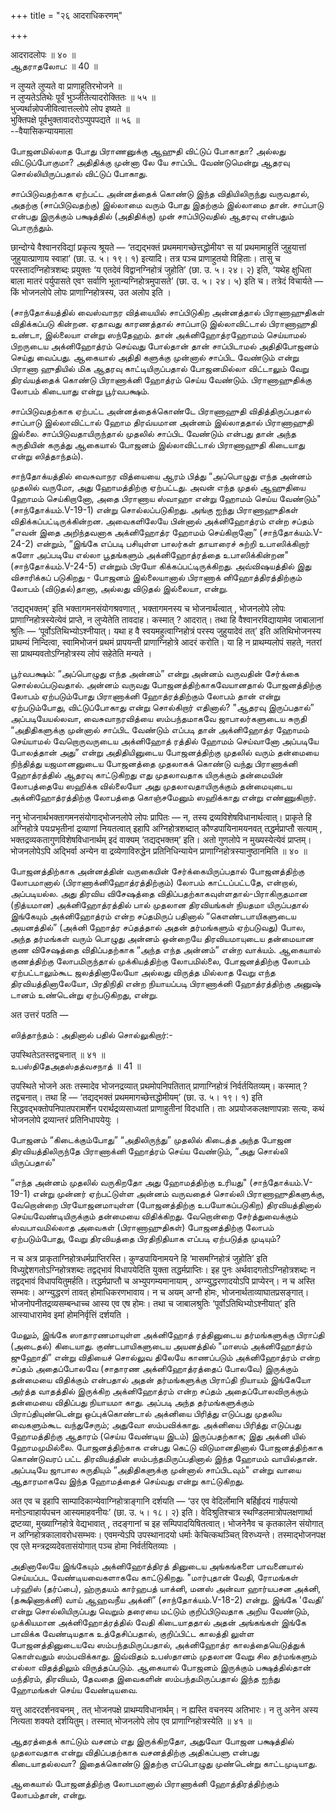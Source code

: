 +++
title = "२६ आदराधिकरणम्"

+++

आदरादलोपः ॥ ४० ॥  
ஆதராதலோப: ॥ 40 ॥

न लुप्यते लुप्यते वा प्राणाहुतिरभोजने ॥  
न लुप्यतेऽतिथेः पूर्वं भुञ्जीतेत्यादरोक्तितः ॥ ५५ ॥  
भुज्यर्थान्नोपजीवित्वात्तल्लोपे लोप इष्यते ॥  
भुक्तिपक्षे पूर्वभुक्तावादरोऽप्युपपद्यते ॥ ५६ ॥  
--वैयासिकन्यायमाला

போஜனமில்லாத போது பிராணனுக்கு ஆஹுதி விட்டுப் போகாதா? அல்லது
விட்டுப்போகுமா? அதிதிக்கு முன்னா லே யே சாப்பிட வேண்டுமென்று ஆதரவு
சொல்லியிருப்பதால் விட்டுப் போகாது.

சாப்பிடுவதற்காக ஏற்பட்ட அன்னத்தைக் கொண்டு இந்த விதியிலிருந்து வருவதால்,
அதற்கு (சாப்பிடுவதற்கு) இல்லாமை வரும் போது இதற்கும் இல்லாமை தான்.
சாப்பாடு என்பது இருக்கும் பக்ஷத்தில் (அதிதிக்கு) முன் சாப்பிடுவதில்
ஆதரவு என்பதும் பொருந்தும்.

छान्दोग्ये वैश्वानरविद्यां प्रकृत्य श्रूयते — ‘तद्यद्भक्तं
प्रथममागच्छेत्तद्धोमीयꣳ स यां प्रथमामाहुतिं जुहुयात्तां जुहुयात्प्राणाय
स्वाहा’ (छा. उ. ५। १९। १) इत्यादि। तत्र पञ्च प्राणाहुतयो विहिताः।
तासु च परस्तादग्निहोत्रशब्दः प्रयुक्तः ‘य एतदेवं विद्वानग्निहोत्रं
जुहोति’ (छा. उ. ५। २४। २) इति, ‘यथेह क्षुधिता बाला मातरं पर्युपासते
एवꣳ सर्वाणि भूतान्यग्निहोत्रमुपासते’ (छा. उ. ५। २४। ५) इति च। तत्रेदं
विचार्यते — किं भोजनलोपे लोपः प्राणाग्निहोत्रस्य, उत अलोप इति ।

(சாந்தோக்யத்தில் வைஸ்வாநர வித்யையில் சாப்பிடுகிற அன்னத்தால்
பிராணாஹுதிகள் விதிக்கப்படு கின்றன. ஏதாவது காரணத்தால் சாப்பாடு
இல்லாவிட்டால் பிராணாஹுதி உண்டா, இல்லையா என்று ஸந்தேஹம். தான்
அக்னிஹோத்ரஹோமம் செய்யாமல் பிறருடைய அக்னிஹோத்ரம் செய்வது போல்தான் தான்
சாப்பிடாமல் அதிதிபோஜனம் செய்து வைப்பது. ஆகையால் அதிதி களுக்கு முன்னால்
சாப்பிட வேண்டும் என்று பிராணா ஹுதியில் மிக ஆதரவு காட்டியிருப்பதால்
போஜனமில்லா விட்டாலும் வேறு திரவ்யத்தைக் கொண்டு பிராணாக்னி ஹோத்ரம் செய்ய
வேண்டும். பிராணாஹுதிக்கு லோபம் கிடையாது என்று பூர்வபக்ஷம்.

சாப்பிடுவதற்காக ஏற்பட்ட அன்னத்தைக்கொண்டே பிராணாஹுதி விதித்திருப்பதால்
சாப்பாடு இல்லாவிட்டால் ஹோம திரவ்யமான அன்னம் இல்லாததால் பிராணாஹுதி இல்லை.
சாப்பிடுவதாயிருந்தால் முதலில் சாப்பிட வேண்டும் என்பது தான் அந்த
சுருதியின் கருத்து ஆகையால் போஜனம் இல்லாவிட்டால் பிராணாஹுதி கிடையாது
என்று ஸித்தாந்தம்).

சாந்தோக்யத்தில் வைசுவாநர வித்யையை ஆரம் பித்து “அப்பொழுது எந்த அன்னம்
முதலில் வருமோ, அது ஹோமத்திற்கு ஏற்பட்டது. அவன் எந்த முதல் ஆஹுதியை ஹோமம்
செய்கிறானோ, அதை பிராணாய ஸ்வாஹா என்று ஹோமம் செய்ய வேண்டும்"
(சாந்தோக்யம்.V-19-1) என்று சொல்லப்படுகிறது. அங்கு ஐந்து பிராணாஹுதிகள்
விதிக்கப்பட்டிருக்கின்றன. அவைகளிலேயே பின்னால் அக்னிஹோத்ரம் என்ற சப்தம்
“எவன் இதை அறிந்தவனாக அக்னிஹோத்ர ஹோமம் செய்கிறானோ” (சாந்தோக்யம்.V-24-2)
என்றும், “இங்கே எப்படி பசியுள்ள பாலர்கள் தாயாரைச் சுற்றி உபாஸிக்கிறார்
களோ அப்படியே எல்லா பூதங்களும் அக்னிஹோத்ரத்தை உபாஸிக்கின்றன"
(சாந்தோக்யம்.V-24-5) என்றும் பிரயோ கிக்கப்பட்டிருக்கிறது. அவ்விஷயத்தில்
இது விசாரிக்கப் படுகிறது - போஜனம் இல்லையானால் பிராணாக்
னிஹோத்திரத்திற்கும் லோபம் (விடுதல்)தானா, அல்லது விடுதல் இல்லையா, என்று.

‘तद्यद्भक्तम्’ इति भक्तागमनसंयोगश्रवणात् , भक्तागमनस्य च भोजनार्थत्वात्
, भोजनलोपे लोपः प्राणाग्निहोत्रस्येत्येवं प्राप्ते, न लुप्येतेति
तावदाह। कस्मात् ? आदरात्। तथा हि वैश्वानरविद्यायामेव जाबालानां श्रुतिः
— ‘पूर्वोऽतिथिभ्योऽश्नीयात्। यथा ह वै स्वयमहुत्वाग्निहोत्रं परस्य
जुहुयादेवं तत्’ इति अतिथिभोजनस्य प्राथम्यं निन्दित्वा, स्वामिभोजनं
प्रथमं प्रापयन्ती प्राणाग्निहोत्रे आदरं करोति। या हि न प्राथम्यलोपं
सहते, नतरां सा प्राथम्यवतोऽग्निहोत्रस्य लोपं सहेतेति मन्यते ।

பூர்வபக்ஷம்: “அப்பொழுது எந்த அன்னம்” என்று அன்னம் வருவதின் சேர்க்கை
சொல்லப்படுவதால். அன்னம் வருவது போஜனத்திற்காகவேயானதால் போஜனத்திற்கு லோபம்
ஏற்படும்போது பிராணாக்னி ஹோத்ரத்திற்கும் லோபம் தான் என்று ஏற்படும்போது,
விட்டுப்போகாது என்று சொல்கிறார் எதினால்? "ஆதரவு இருப்பதால்”
அப்படியேயல்லவா, வைசுவாநரவித்யை ஸம்பந்தமாகவே ஜாபாலர்களுடைய சுருதி
“அதிதிகளுக்கு முன்னால் சாப்பிட வேண்டும் எப்படி தான் அக்னிஹோத்ர ஹோமம்
செய்யாமல் வேறொருவருடைய அக்னிஹோத் ரத்தில் ஹோமம் செய்வானோ அப்படியே
போலத்தான் அது” என்று அதிதியினுடைய போஜனத்திற்கு முதலில் வரும் தன்மையை
நிந்தித்து யஜமானனுடைய போஜனத்தை முதலாகக் கொண்டு வந்து பிராணாக்னி
ஹோத்ரத்தில் ஆதரவு காட்டுகிறது எது முதலாவதாக யிருக்கும் தன்மையின்
லோபத்தையே ஸஹிக்க வில்லையோ அது முதலாவதாயிருக்கும் தன்மையுடைய
அக்னிஹோத்ரத்திற்கு லோபத்தை கொஞ்சமேனும் ஸஹிக்காது என்று எண்ணுகிறார்.

ननु भोजनार्थभक्तागमनसंयोगाद्भोजनलोपे लोपः प्रापितः — न, तस्य
द्रव्यविशेषविधानार्थत्वात्। प्राकृते हि अग्निहोत्रे पयःप्रभृतीनां
द्रव्याणां नियतत्वात् इहापि अग्निहोत्रशब्दात् कौण्डपायिनामयनवत्
तद्धर्मप्राप्तौ सत्याम् , भक्तद्रव्यकतागुणविशेषविधानार्थम् इदं वाक्यम्
‘तद्यद्भक्तम्’ इति। अतो गुणलोपे न मुख्यस्येत्येवं प्राप्तम्।
भोजनलोपेऽपि अद्भिर्वा अन्येन वा द्रव्येणाविरुद्धेन प्रतिनिधिन्यायेन
प्राणाग्निहोत्रस्यानुष्ठानमिति ॥ ४० ॥

போஜனத்திற்காக அன்னத்தின் வருகையின் சேர்க்கையிருப்பதால் போஜனத்திற்கு
லோபமானால் (பிராணாக்னிஹோத்ரத்திற்கும்) லோபம் காட்டப்பட்டதே, என்றால்,
அப்படியல்ல. அது திரவிய விசேஷத்தை விதிப்பதற்காகவுள்ளதால்-பிராகிருதமான
(நித்யமான) அக்னிஹோத்ரத்தில் பால் முதலான திரவியங்கள் நியதமா யிருப்பதால்
இங்கேயும் அக்னிஹோத்ரம் என்ற சப்தமிருப் பதினால் “கௌண்டபாயிகளுடைய
அயனத்தில்” (அக்னி ஹோத்ர சப்தத்தால் அதன் தர்மங்களும் ஏற்படுவது) போல, அந்த
தர்மங்கள் வரும் பொழுது அன்னம் ஒன்றையே திரவியமாயுடைய தன்மையான குண
விசேஷத்தை விதிப்பதற்காக “அந்த எந்த அன்னம்” என்ற வாக்யம். ஆகையால்
குணத்திற்கு லோபமிருந்தால் முக்கியத்திற்கு லோபமில்லை, போஜனத்திற்கு லோபம்
ஏற்பட்டாலும்கூட ஜலத்தினாலேயோ அல்லது விருத்த மில்லாத வேறு எந்த
திரவியத்தினாலேயோ, பிரதிநிதி என்ற நியாயப்படி பிராணாக்னி ஹோத்ரத்திற்கு
அனுஷ் டானம் உண்டென்று ஏற்படுகிறது, என்று.

अत उत्तरं पठति —

ஸித்தாந்தம் : அதினால் பதில் சொல்லுகிறார்:-

उपस्थितेऽतस्तद्वचनात् ॥ ४१ ॥  
உபஸ்திதேஅதஸ்தத்வசநாத் ॥ 41 ॥

उपस्थिते भोजने अतः तस्मादेव भोजनद्रव्यात् प्रथमोपनिपतितात्
प्राणाग्निहोत्रं निर्वर्तयितव्यम्। कस्मात् ? तद्वचनात्। तथा हि —
‘तद्यद्भक्तं प्रथममागच्छेत्तद्धोमीयम्’ (छा. उ. ५। १९। १) इति
सिद्धवद्भक्तोपनिपातपरामर्शेन परार्थद्रव्यसाध्यतां प्राणाहुतीनां
विदधाति। ताः अप्रयोजकलक्षणापन्नाः सत्यः, कथं भोजनलोपे द्रव्यान्तरं
प्रतिनिधापयेयुः ।

போஜனம் “கிடைக்கும்போது” “அதிலிருந்து” முதலில் கிடைத்த அந்த போஜன
திரவியத்திலிருந்தே பிராணாக்னி ஹோத்ரம் செய்ய வேண்டும், “அது சொல்லி
யிருப்பதால்"

“எந்த அன்னம் முதலில் வருகிறதோ அது ஹோமத்திற்கு உரியது"
(சாந்தோக்யம்.V-19-1) என்று முன்னர் ஏற்பட்டுள்ள அன்னம் வருவதைச் சொல்லி
பிராணாஹுதிகளுக்கு, வேறொன்றை பிரயோஜனமாயுள்ள (போஜனத்திற்கு உபயோகப்படுகிற)
திரவியத்தினால் செய்யவேண்டியிருக்கும் தன்மையை விதிக்கிறது. வேறொன்றை
சேர்த்துவைக்கும் ஸ்வபாவமில்லாத அவைகள் (பிராணாஹுதிகள்) போஜனத்திற்கு லோபம்
ஏற்படும்போது, வேறு திரவியத்தை பிரதிநிதியாக எப்படி ஏற்படுத்த முடியும்?

न च अत्र प्राकृताग्निहोत्रधर्मप्राप्तिरस्ति। कुण्डपायिनामयने हि
‘मासमग्निहोत्रं जुहोति’ इति विध्युद्देशगतोऽग्निहोत्रशब्दः तद्वद्भावं
विधापयेदिति युक्ता तद्धर्मप्राप्तिः। इह पुनः अर्थवादगतोऽग्निहोत्रशब्दः
न तद्वद्भावं विधापयितुमर्हति। तद्धर्मप्राप्तौ च अभ्युपगम्यमानायाम् ,
अग्न्युद्धरणादयोऽपि प्राप्येरन्। न च अस्ति सम्भवः। अग्न्युद्धरणं तावत्
होमाधिकरणभावाय। न च अयम् अग्नौ होमः, भोजनार्थताव्याघातप्रसङ्गात्।
भोजनोपनीतद्रव्यसम्बन्धाच्च आस्य एव एष होमः। तथा च जाबालश्रुतिः
‘पूर्वोऽतिथिभ्योऽश्नीयात्’ इति आस्याधारामेव इमां होमनिर्वृत्तिं दर्शयति
।

மேலும், இங்கே ஸாதாரணமாயுள்ள அக்னிஹோத் ரத்தினுடைய தர்மங்களுக்கு பிராப்தி
(அடைதல்) கிடையாது. குண்டபாயிகளுடைய அயனத்தில் "மாஸம் அக்னிஹோத்ரம் ஜுஹோதி”
என்று விதியைச் சொல்லுவ திலேயே காணப்படும் அக்னிஹோத்ரம் என்ற சப்தம்
அதைப்போலவே (சாதாரண அக்னிஹோத்ரத்தைப் போலவே) இருக்கும் தன்மையை விதிக்கும்
என்பதால் அதன் தர்மங்களுக்கு பிராப்தி நியாயம் இங்கேயோ அர்த்த வாதத்தில்
இருக்கிற அக்னிஹோத்ரம் என்ற சப்தம் அதைப்போலவிருக்கும் தன்மையை விதிப்பது
நியாயமா காது. அப்படி அந்த தர்மங்களுக்கும் பிராப்தியுண்டென்று
ஒப்புக்கொண்டால் அக்னியை பிரித்து எடுப்பது முதலிய வைகளும்கூட வந்துசேரும்;
அதுவோ ஸம்பவிக்காது. அக்னியை பிரித்து எடுப்பது ஹோமத்திற்கு ஆதாரம் (செய்ய
வேண்டிய இடம்) இருப்பதற்காக; இது அக்னி யில் ஹோமமுமில்லை. போஜனத்திற்காக
என்பது கெட்டு விடுமானதினால் போஜனத்திற்காக கொண்டுவரப் பட்ட திரவியத்தின்
ஸம்பந்தமிருப்பதினால் இந்த ஹோமம் வாயில்தான். அப்படியே ஜாபால சுருதியும்
“அதிதிகளுக்கு முன்னால் சாப்பிடவும்" என்று வாயை ஆதாரமாகவே இந்த ஹோமத்தைச்
செய்வது என்று காட்டுகிறது.

अत एव च इहापि साम्पादिकान्येवाग्निहोत्राङ्गानि दर्शयति — ‘उर एव
वेदिर्लोमानि बर्हिर्हृदयं गार्हपत्यो मनोऽन्वाहार्यपचन आस्यमाहवनीयः’ (छा.
उ. ५। १८। २) इति। वेदिश्रुतिश्चात्र स्थण्डिलमात्रोपलक्षणार्था
द्रष्टव्या, मुख्याग्निहोत्रे वेद्यभावात् , तदङ्गानां च इह
सम्पिपादयिषितत्वात्। भोजनेनैव च कृतकालेन संयोगात् न
अग्निहोत्रकालावरोधसम्भवः। एवमन्येऽपि उपस्थानादयो धर्माः केचित्कथञ्चित्
विरुध्यन्ते। तस्माद्भोजनपक्ष एव एते मन्त्रद्रव्यदेवतासंयोगात् पञ्च होमा
निर्वर्तयितव्याः ।

அதினாலேயே இங்கேயும் அக்னிஹோத்திரத் தினுடைய அங்கங்களை பாவனையால் செய்யப்பட
வேண்டியவைகளாகவே காட்டுகிறது. "மார்புதான் வேதி, ரோமங்கள் பர்ஹிஸ்
(தர்ப்பை), ஹ்ருதயம் கார்ஹபத் யாக்னி, மனஸ் அன்வா ஹார்யபசன அக்னி,
(தக்ஷிணாக்னி) வாய் ஆஹவநீய அக்னி” (சாந்தோக்யம்.V-18-2) என்று. இங்கே
'வேதி' என்று சொல்லியிருப்பது வெறும் தரையை மட்டும் குறிப்பிடுவதாக அறிய
வேண்டும், முக்கியமான அக்னிஹோத்ரத்தில் வேதி கிடையாததால் அதன் அங்கங்கள்
இங்கே பாவிக்க வேண்டியதாக உத்தேசிப்பதால், குறிப்பிட்ட காலத்தி லுள்ள
போஜனத்தினுடையவே ஸம்பந்தமிருப்பதால், அக்னிஹோத்ர காலத்தையெடுத்துக்
கொள்வதும் ஸம்பவிக்காது. இவ்விதம் உபஸ்தானம் முதலான வேறு சில தர்மங்களும்
எல்லா விதத்திலும் விருத்தப்படும். ஆகையால் போஜனம் இருக்கும்
பக்ஷத்தில்தான் மந்திரம், திரவியம், தேவதை இவைகளின் ஸம்பந்தமிருப்பதால்
இந்த ஐந்து ஹோமங்கள் செய்ய வேண்டியவை.

यत्तु आदरदर्शनवचनम् , तत् भोजनपक्षे प्राथम्यविधानार्थम्। न ह्यस्ति
वचनस्य अतिभारः। न तु अनेन अस्य नित्यता शक्यते दर्शयितुम्। तस्मात्
भोजनलोपे लोप एव प्राणाग्निहोत्रस्येति ॥ ४१ ॥

ஆதரத்தைக் காட்டும் வசனம் எது இருக்கிறதோ, அதுவோ போஜன பக்ஷத்தில் முதலாவதாக
என்று விதிப்பதற்காக வசனத்திற்கு அதிகப்பளு என்பது கிடையாதல்லவா?
இதைக்கொண்டு இதற்கு எப்பொழுது முண்டென்று காட்டமுடியாது.

ஆகையால் போஜனத்திற்கு லோபமானால் பிராணாக்னி ஹோத்திரத்திற்கும் லோபம்தான்,
என்று.
